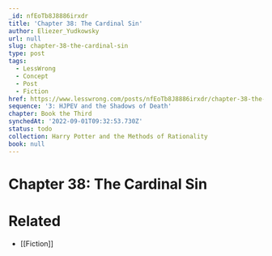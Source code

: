 ```yaml
---
_id: nfEoTb8J8886irxdr
title: 'Chapter 38: The Cardinal Sin'
author: Eliezer_Yudkowsky
url: null
slug: chapter-38-the-cardinal-sin
type: post
tags:
  - LessWrong
  - Concept
  - Post
  - Fiction
href: https://www.lesswrong.com/posts/nfEoTb8J8886irxdr/chapter-38-the-cardinal-sin
sequence: '3: HJPEV and the Shadows of Death'
chapter: Book the Third
synchedAt: '2022-09-01T09:32:53.730Z'
status: todo
collection: Harry Potter and the Methods of Rationality
book: null
---
```


# Chapter 38: The Cardinal Sin


# Related

- [[Fiction]]